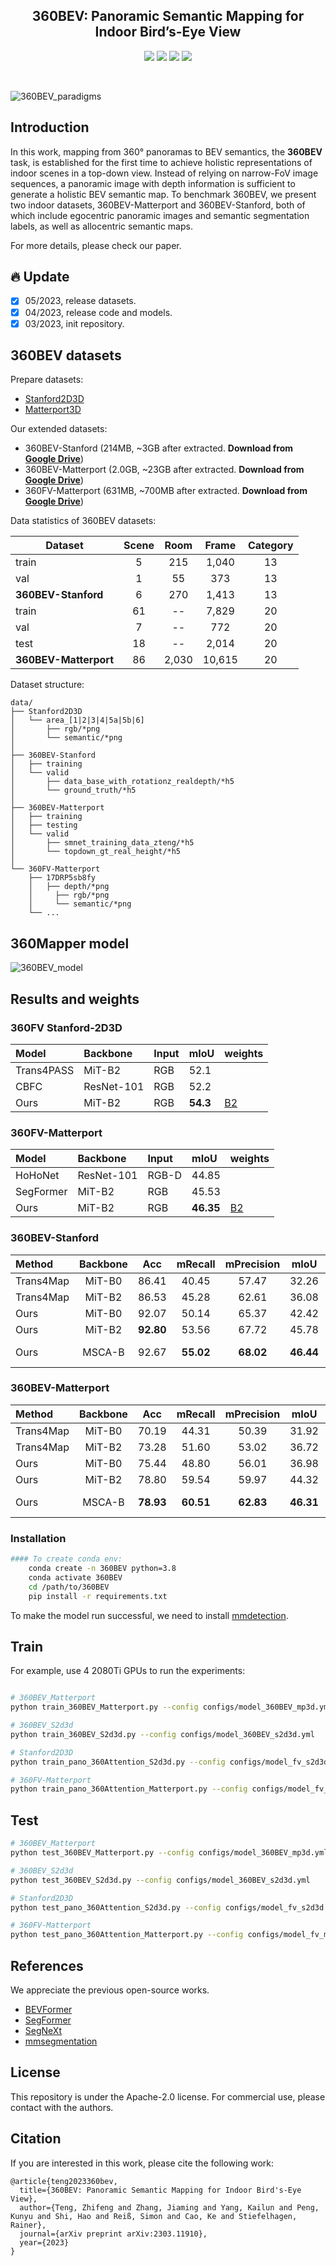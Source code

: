 <div align="center"> 

## 360BEV: Panoramic Semantic Mapping for Indoor Bird’s-Eye View

</div>

<p align="center">
<a href="https://arxiv.org/pdf/2303.11910.pdf">
    <img src="https://img.shields.io/badge/arXiv-2303.11910-red" /></a>
<a href="https://jamycheung.github.io/360BEV.html">
    <img src="https://img.shields.io/badge/Project-page-green" /></a>
<a href="https://pytorch.org/">
    <img src="https://img.shields.io/badge/Framework-PyTorch-orange.svg" /></a>
<a href="https://github.com/jamycheung/DELIVER/blob/main/LICENSE">
    <img src="https://img.shields.io/badge/License-Apache_2.0-blue.svg" /></a>
</p>

<br />

![360BEV_paradigms](figs/360BEV_paradigms.png)


## Introduction

In this work, mapping from 360° panoramas to BEV semantics, the **360BEV** task, is established for the first time to achieve holistic representations of indoor scenes in a top-down view. Instead of relying on narrow-FoV image sequences, a panoramic image with depth information is sufficient to generate a holistic BEV semantic map. To benchmark 360BEV, we present two indoor datasets, 360BEV-Matterport and 360BEV-Stanford, both of which include egocentric panoramic images and semantic segmentation labels, as well as allocentric semantic maps.

For more details, please check our paper.

## :fire: Update

- [x] 05/2023,  release datasets.
- [x] 04/2023, release code and models.
- [x] 03/2023, init repository.

## 360BEV datasets

Prepare datasets:
- [Stanford2D3D](https://arxiv.org/abs/1702.01105)
- [Matterport3D](https://niessner.github.io/Matterport)

Our extended datasets:
- 360BEV-Stanford (214MB, ~3GB after extracted. **Download from [Google Drive](https://drive.google.com/file/d/1YZ8Ea0QwNu6jBDYa09EnQT4H0LN6Pgmz/view?usp=sharing)**)
- 360BEV-Matterport (2.0GB, ~23GB after extracted. **Download from [Google Drive](https://drive.google.com/file/d/1YYVLq3ndvSP2aBlUsTlhbBa4sJ7AfjhB/view?usp=sharing)**)
- 360FV-Matterport (631MB, ~700MB after extracted. **Download from [Google Drive](https://drive.google.com/file/d/1YcheGJeISzFmxs9ancL7MGNSh7Zo7ZBc/view?usp=sharing)**)

Data statistics of 360BEV datasets:

| Dataset  | Scene  | Room | Frame | Category |
|-------------------|:----------------:|:---------------:|:----------------:|:-------------------:|
| train    |         5        |       215       |       1,040      |          13         |
| val      |         1        |        55       |        373       |          13         |
| **360BEV-Stanford**   |         6        |       270       |       1,413      |          13         |
| train    |        61        |        --       |       7,829      |          20         |
| val      |         7        |        --       |        772       |          20         |
| test     |        18        |        --       |       2,014      |          20         |
| **360BEV-Matterport** |        86        |      2,030      |      10,615      |          20         |

Dataset structure:
```text
data/
├── Stanford2D3D
│   └── area_[1|2|3|4|5a|5b|6]
│       ├── rgb/*png
│       └── semantic/*png
│
├── 360BEV-Stanford
│   ├── training
│   └── valid
│       ├── data_base_with_rotationz_realdepth/*h5
│       └── ground_truth/*h5
│
├── 360BEV-Matterport
│   ├── training
│   ├── testing
│   └── valid
│       ├── smnet_training_data_zteng/*h5
│       └── topdown_gt_real_height/*h5
│
└── 360FV-Matterport
    ├── 17DRP5sb8fy
    │   ├── depth/*png
    │	  ├── rgb/*png
    │	  └── semantic/*png   
    └── ...

```


## 360Mapper model

![360BEV_model](figs/360BEV_model.png)

## Results and weights

### 360FV Stanford-2D3D 

| Model      | Backbone   | Input | mIoU  | weights |
| :--------- | :--------- | :---- | :---- | :------ |
| Trans4PASS | MiT-B2     | RGB   | 52.1 |         |
| CBFC       | ResNet-101 | RGB   | 52.2 |         |
| Ours       | MiT-B2     | RGB   | **54.3** | [B2](https://drive.google.com/drive/folders/1hPmZaWeojfNVQ3NUI4P1CZafK1X1LRwW?usp=share_link) |

### 360FV-Matterport

| Model      | Backbone   | Input | mIoU  | weights |
| :--------- | :--------- | :---- | :---- | :------ |
|HoHoNet |  ResNet-101 | RGB-D | 44.85 | |
|SegFormer  |  MiT-B2 | RGB | 45.53 | |
|Ours |  MiT-B2 | RGB | **46.35** | [B2](https://drive.google.com/drive/folders/14myQElCSWEsI8VvYYWAD_1U412jIqiAa?usp=share_link) |


### 360BEV-Stanford
| Method    | Backbone | Acc    | mRecall | mPrecision | mIoU        | weights |
| :--------- | :----------: | :--------: | :---------: | :------------: | :------------: | :-------------- |
|Trans4Map | MiT-B0 | 86.41 | 40.45 | 57.47 | 32.26 |  |
|Trans4Map | MiT-B2 | 86.53 | 45.28 | 62.61 | 36.08 |  |
| Ours | MiT-B0       | 92.07     | 50.14      | 65.37         | 42.42          |  [B0](https://drive.google.com/file/d/1FbUciae3B_xXowtxN6RP7L6NLkIrvXWe/view?usp=share_link) |
| Ours | MiT-B2       | **92.80** | 53.56      | 67.72         | 45.78          |  [B2](https://drive.google.com/file/d/11PLufI8J3NioD53i0NK3V9oRmZSYbsZO/view?usp=share_link) |
| Ours | MSCA-B       | 92.67     | **55.02**  | **68.02**     | **46.44**      |  [MSCA-B](https://drive.google.com/file/d/1luGX1s4_rjIvugYDP0U1aspb3tNCjBXN/view?usp=share_link) |

### 360BEV-Matterport
| Method    | Backbone | Acc    | mRecall | mPrecision | mIoU        | weights |
| :--------- | :----------: | :--------: | :---------: | :------------: | :------------: | :-------------- |
|Trans4Map | MiT-B0 | 70.19 | 44.31 | 50.39 | 31.92  |  |
|Trans4Map | MiT-B2 | 73.28 | 51.60 | 53.02 | 36.72  |  |
| Ours | MiT-B0 | 75.44 | 48.80 | 56.01 | 36.98  | [B0](https://drive.google.com/file/d/1B3wtAbb57P56QQIX6tAUNwoRp07Y7zIV/view?usp=share_link) |
| Ours | MiT-B2 | 78.80 | 59.54 | 59.97 | 44.32  | [B2](https://drive.google.com/file/d/1B1zxgYn5w_VRb1oZ8h4b6Zm0BgQsxlgs/view?usp=share_link) |
| Ours | MSCA-B |**78.93** | **60.51** | **62.83** | **46.31** | [MSCA-B](https://drive.google.com/file/d/1MoBzRX-GmVEvMlthmvl-n5v2hIe6lOgd/view?usp=share_link) |

### Installation
```bash
#### To create conda env:
    conda create -n 360BEV python=3.8
    conda activate 360BEV
    cd /path/to/360BEV
    pip install -r requirements.txt
```
 To make the model run successful, we need to install [mmdetection](https://mmdetection.readthedocs.io/en/v2.0.0/install.html).


## Train
For example, use 4 2080Ti GPUs to run the experiments:
```bash

# 360BEV_Matterport
python train_360BEV_Matterport.py --config configs/model_360BEV_mp3d.yml

# 360BEV_S2d3d
python train_360BEV_S2d3d.py --config configs/model_360BEV_s2d3d.yml

# Stanford2D3D
python train_pano_360Attention_S2d3d.py --config configs/model_fv_s2d3d.yml

# 360FV-Matterport
python train_pano_360Attention_Matterport.py --config configs/model_fv_mp3d.yml

```

## Test

```bash
# 360BEV_Matterport
python test_360BEV_Matterport.py --config configs/model_360BEV_mp3d.yml

# 360BEV_S2d3d
python test_360BEV_S2d3d.py --config configs/model_360BEV_s2d3d.yml

# Stanford2D3D
python test_pano_360Attention_S2d3d.py --config configs/model_fv_s2d3d.yml

# 360FV-Matterport
python test_pano_360Attention_Matterport.py --config configs/model_fv_mp3d.yml

```



## References
We appreciate the previous open-source works.
* [BEVFormer](https://github.com/fundamentalvision/BEVFormer)
* [SegFormer](https://github.com/NVlabs/SegFormer)
* [SegNeXt](https://github.com/visual-attention-network/segnext)
* [mmsegmentation](https://github.com/open-mmlab/mmsegmentation)

## License

This repository is under the Apache-2.0 license. For commercial use, please contact with the authors.


## Citation

If you are interested in this work, please cite the following work:
```
@article{teng2023360bev,
  title={360BEV: Panoramic Semantic Mapping for Indoor Bird's-Eye View}, 
  author={Teng, Zhifeng and Zhang, Jiaming and Yang, Kailun and Peng, Kunyu and Shi, Hao and Reiß, Simon and Cao, Ke and Stiefelhagen, Rainer},
  journal={arXiv preprint arXiv:2303.11910},
  year={2023}
}
```
